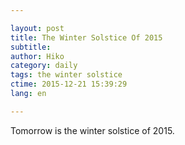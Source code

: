 ```yaml
---

layout: post  
title: The Winter Solstice Of 2015  
subtitle:   
author: Hiko  
category: daily
tags: the winter solstice  
ctime: 2015-12-21 15:39:29  
lang: en  

---
```


Tomorrow is the winter solstice of 2015.

